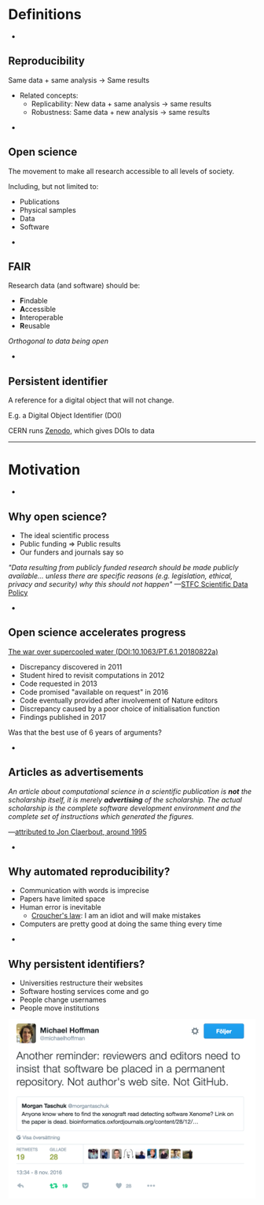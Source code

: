 # Definitions

-

## Reproducibility

Same data 
<span class="fragment fade-in" data-fragment-index="1">$+$ same analysis</span>
<span class="fragment fade-in" data-fragment-index="2">$\rightarrow$ Same results</span>

* Related concepts: <!-- .element: class="fragment fade-in" data-fragment-index="3" -->
  * Replicability: New data $+$ same analysis $\rightarrow$ same results <!-- .element: class="fragment fade-in" data-fragment-index="4" -->
  * Robustness: Same data $+$ new analysis $\rightarrow$ same results <!-- .element: class="fragment fade-in" data-fragment-index="5" -->

-

## Open science

The movement to make all research accessible to all levels of society.

Including, but not limited to:

* Publications
* Physical samples
* Data
* Software

-

## FAIR

Research data (and software) should be:

* **F**indable
* **A**ccessible
* **I**nteroperable
* **R**eusable

_Orthogonal to data being open_

-

## Persistent identifier

A reference for a digital object that will not change.

E.g. a Digital Object Identifier (DOI)

CERN runs [Zenodo](https://www.zenodo.org), which gives DOIs to data

---

# Motivation

-

## Why open science?

* The ideal scientific process
* Public funding $\Rightarrow$ Public results <!-- .element: class="fragment fade-in" data-fragment-index="2" -->
* Our funders and journals say so <!-- .element: class="fragment fade-in" data-fragment-index="3" -->

_"Data resulting from publicly funded research should be made publicly available... unless there are specific reasons (e.g. legislation, ethical, privacy and security) why this should not happen"_ &mdash;[STFC Scientific Data Policy](https://www.dcc.ac.uk/guidance/policy/funders-data-policies/stfc)
<!-- .element: class="fragment fade-in" data-fragment-index="3" -->

-

## Open science accelerates progress

[The war over supercooled water (DOI:10.1063/PT.6.1.20180822a)](https://physicstoday.scitation.org/do/10.1063/pt.6.1.20180822a/full/)

* Discrepancy discovered in 2011
* Student hired to revisit computations in 2012
* Code requested in 2013
* Code promised "available on request" in 2016
* Code eventually provided after involvement of Nature editors
* Discrepancy caused by a poor choice of initialisation function
* Findings published in 2017

Was that the best use of 6 years of arguments?

-

## Articles as advertisements

_An article about computational science in a scientific publication is
**not** the scholarship itself, it is merely **advertising** of the
scholarship. The actual scholarship is the complete software development
environment and the complete set of instructions which generated the
figures._

&mdash;[attributed to Jon Claerbout, around 1995](https://statweb.stanford.edu/~wavelab/Wavelab_850/wavelab.pdf)

-

## Why automated reproducibility?

* Communication with words is imprecise
* Papers have limited space
* Human error is inevitable
  * [Croucher's law](https://mikecroucher.github.io/MLPM_talk/):
    I am an idiot and will make mistakes
* Computers are pretty good at doing the same thing every time

-

## Why persistent identifiers?

* Universities restructure their websites
* Software hosting services come and go
* People change usernames
* People move institutions

[![Image of a tweet reading "Another reminder: reviewers and editors need to insist that software be placed in a permanent repository. Not author's web site. Not GitHub.", quoting a second reading "Anyone know where to find the xenograft read detecting software Xenome? Link on the paper is dead."](images/code_archive_tweet.png) <!-- .element:  width="600px" -->](https://twitter.com/michaelhoffman/status/796103749068529667)
